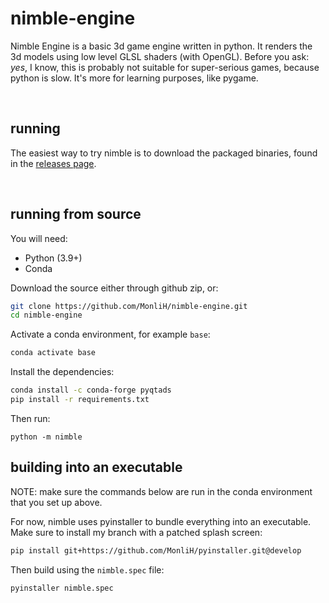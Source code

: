 # nimble-engine

Nimble Engine is a basic 3d game engine written in python. 
It renders the 3d models using low level GLSL shaders (with OpenGL). 
Before you ask: *yes*, I know, this is probably not suitable for super-serious 
games, because python is slow. It's more for learning purposes, like pygame.

<br>

## running

The easiest way to try nimble is to download the packaged binaries, found in the [releases page]().

<br>

## running from source

You will need:

* Python (3.9+)
* Conda

Download the source either through github zip, or:
```bash
git clone https://github.com/MonliH/nimble-engine.git
cd nimble-engine
```

Activate a conda environment, for example `base`:

```bash
conda activate base
```

Install the dependencies:

```bash
conda install -c conda-forge pyqtads
pip install -r requirements.txt
```

Then run:

```
python -m nimble
```

## building into an executable

NOTE: make sure the commands below are run in the conda environment that 
you set up above.

For now, nimble uses pyinstaller to bundle everything into an executable. Make sure to install my branch with a patched splash screen:

```bash
pip install git+https://github.com/MonliH/pyinstaller.git@develop
```

Then build using the `nimble.spec` file:

```bash
pyinstaller nimble.spec
```
